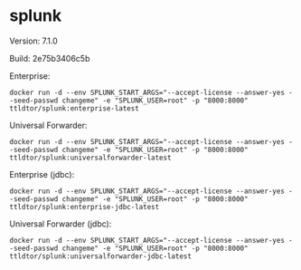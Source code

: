 # splunk

Version: 7.1.0

Build: 2e75b3406c5b

Enterprise:
```console
docker run -d --env SPLUNK_START_ARGS="--accept-license --answer-yes --seed-passwd changeme" -e "SPLUNK_USER=root" -p "8000:8000" ttldtor/splunk:enterprise-latest
```

Universal Forwarder:
```console
docker run -d --env SPLUNK_START_ARGS="--accept-license --answer-yes --seed-passwd changeme" -e "SPLUNK_USER=root" -p "8000:8000" ttldtor/splunk:universalforwarder-latest
```

Enterprise (jdbc):
```console
docker run -d --env SPLUNK_START_ARGS="--accept-license --answer-yes --seed-passwd changeme" -e "SPLUNK_USER=root" -p "8000:8000" ttldtor/splunk:enterprise-jdbc-latest
```

Universal Forwarder (jdbc):
```console
docker run -d --env SPLUNK_START_ARGS="--accept-license --answer-yes --seed-passwd changeme" -e "SPLUNK_USER=root" -p "8000:8000" ttldtor/splunk:universalforwarder-jdbc-latest
```